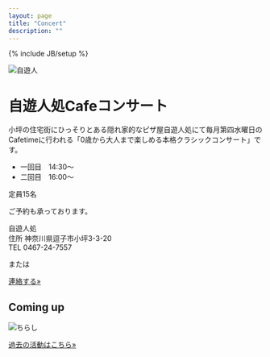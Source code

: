 ```yaml
---
layout: page
title: "Concert"
description: ""
---
```

{% include JB/setup %}

<img class="spanned-img" src="{{ BASE_PATH }}/assets/jiyu-jin.jpg" alt="自遊人">

# 自遊人処Cafeコンサート

小坪の住宅街にひっそりとある隠れ家的なピザ屋自遊人処にて毎月第四水曜日のCafetimeに行われる「0歳から大人まで楽しめる本格クラシックコンサート」です。

* 一回目　14:30〜  
* 二回目　16:00〜

定員15名

ご予約も承っております。

自遊人処  
住所	神奈川県逗子市小坪3-3-20  
TEL	0467-24-7557

または
<p><a class="btn btn-info" href="{{ BASE_PATH }}/contact.html" role="button">連絡する»</a></p>

## Coming up
<!-- <a href="/assets/jiyu-jin624.png" data-lightbox="2015624" data-title="a">Coming Up</a> -->
<img class="spanned-img" src="{{ BASE_PATH }}/assets/images/{{site.data.concert.jiyu-jin | first }}" alt="ちらし">

<p><a class="btn btn-info" href="{{ BASE_PATH }}/activity.html" role="button">過去の活動はこちら»</a></p>